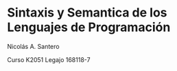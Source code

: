 # Sintaxis y Semantica de los Lenguajes de Programación

Nicolás A. Santero

Curso K2051
Legajo 168118-7
